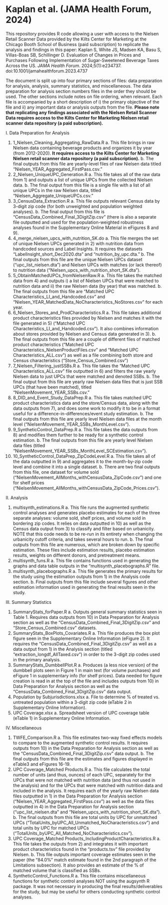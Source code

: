 # Kaplan et al. (JAMA Health Forum, 2024)
This repository provides R code allowing a user with access to the Nielsen Retail Scanner Data provided by the Kilts Center for Marketing at the Chicago Booth School of Business (paid subscription) to replicate the analysis and findings in this paper: 
Kaplan S, White JS, Madsen KA, Basu S, Villas-Boas SB, Schillinger D. Evaluation of Changes in Prices and Purchases Following Implementation of Sugar-Sweetened Beverage Taxes Across the US. *JAMA Health Forum*. 2024;5(1):e234737. doi:10.1001/jamahealthforum.2023.4737

The document is split up into four primary sections of files: data preparation for analysis, analysis, summary statistics, and miscellaneous. The data preparation for analysis section numbers files in the order they should be used. The other sections include notes on file ordering, when relevant. Each file is accompanied by a short description of i) the primary objective of the file and ii) any important data or analysis outputs from the file. **Please note that replicating any findings associated with the Nielsen Retail Scanner Data requires access to the Kilts Center for Marketing Nielsen retail scanner data repository (a paid subscription).**

I.	Data Preparation for Analysis

1.	1_Nielsen_Cleaning_Aggregating_RawData.R
   a.	This file brings in raw Nielsen data containing beverage products and organizes it by year (from 2012-2020). **It requires access to the Kilts Center for Marketing Nielsen retail scanner data repository (a paid subscription).**
   b.	The final outputs from this file are yearly-level files of raw Nielsen data titled “Nielsen_YEAR_Aggregated_FirstPass.csv.”
3.	2_Nielsen_UniqueUPC_Generation.R
  a.	This file takes all of the raw data from 1) and outputs a list of unique UPCs from the collected Nielsen data. 
  b.	The final output from this file is a single file with a list of all unique UPCs in the raw Nielsen data, titled “Nielsen_Aggregate_UniqueUPCs.csv.”
4.	3_CensusData_Extraction.R
  a.	This file outputs relevant Census data by 3-digit zip code (for both unweighted and population weighted analyses).
  b.	The final output from this file is “CensusData_Combined_Final_3DigitZip.csv” (there is also a separate file outputted and used for the population-weighted robustness analyses found in the Supplementary Online Material in eFigures 8 and 9).
5.	4_merge_nielsen_upcs_with_nutrition_SK.do
  a.	This file merges the set of unique Nielsen UPCs generated in 2) with nutrition data from handcoded sources and Label Insights. It requires the datasets “LabelInsight_short_Dec2020.dta” and “nutrition_by_upc.dta.”
  b.	The final outputs from this file are the unique Nielsen UPCs dataset (“upc_list_nielsen.dta”) and Nielsen UPCs with matches (or lack thereof) to nutrition data (“Nielsen_upcs_with_nutrition_short_SK.dta”).
6.	5_ObtainMatchedUPCs_fromNielsenRaw.R
  a.	This file takes the matched data from 4) and outputs i) a list of Nielsen UPCs that were matched to nutrition data and ii) the raw Nielsen data (by year) that was matched.
  b.	The final outputs from this file are “Matched UPC Characteristics_LI_and_Handcoded.csv” and “Nielsen_YEAR_MatchedData_NoCharacteristics_NoStores.csv” for each year.
7.	6_Nielsen_Stores_and_ProdCharacteristics.R
  a.	This file takes additional product characteristics files provided by Nielsen and matches it with the file generated in 5) (“Matched UPC Characteristics_LI_and_Handcoded.csv”). It also combines information about stores provided by Nielsen and Census data generated        in 3).
  b.	The final outputs from this file are a couple of different files of matched product characteristics (“Matched UPC Characteristics_NielsenProductFiles.csv” and “Matched UPC Characteristics_ALL.csv”) as well as a file combining both store and Census characteristics        (“Store_Census_Combined.csv”)
8.	7_Nielsen_Filtering_justSSBs.R
  a.	This file takes the “Matched UPC Characteristics_ALL.csv” file outputted in 6) and filters the raw yearly Nielsen data to just UPCs that were matched and denoted SSBs. 
  b.	The final output from this file are yearly raw Nielsen data files that is just SSB UPCs (that have been matched), titled “NielsenMovement_YEAR_SSBs.csv.”
9.	8_DID_and_Event_Study_DataPrep.R
  a.	This file takes matched UPC product characteristics data and the store/Census data, along with the data outputs from 7), and does some work to modify it to be in a format useful for a difference-in-differences/event study estimation.
  b.	The final outputs from this file are yearly level Nielsen data files at the month level (“NielsenMovement_YEAR_SSBs_MonthLevel.csv”).
10.	9_SyntheticControl_DataPrep.R
  a.	This file takes the data outputs from 8) and modifies them further to be ready for a synthetic control estimation. 
  b.	The final outputs from this file are yearly level Nielsen data files (titled “NielsenMovement_YEAR_SSBs_MonthLevel_SCEstimation.csv”).
11.	10_SyntheticControl_DataPrep_ZipCodeLevel.R
  a.	This file takes all of the data outputted in 9) and aggregates it to the month-by-zip code level and combine it into a single dataset. 
  b.	There are two final outputs from this file, one dataset for volume sold (“NielsenMovement_AllMonths_withCensusData_ZipCode.csv”) and one for shelf prices (“NielsenMovement_AllMonths_withCensusData_ZipCode_Prices.csv”).

II.	Analysis

1.	multisynth_estimations.R
  a.	This file runs the augmented synthetic control analyses and generates placebo estimates for each of the three separate analyses: volume sold, shelf prices, and volume sold in bordering zip codes. It relies on data outputted in 10) as well as the Census data output       from 3) to classify and filter based on urbanicity. NOTE that this code needs to be re-run in its entirety when changing the urbanicity cutoff criteria, and takes several hours to run.
  b.	The final outputs from this file are numerous, which are broken down by specific estimation. These files include estimation results, placebo estimation results, weights on different donors, and pretreatment means. 
2.	multisynth_funs.R
  a.	This file contains functions used in generating the graphs and data table outputs in the “multisynth_placebographs.R” file.
3.	multisynth_placebographs.R
  a.	This file generates the primary results for the study using the estimation outputs from 1) in the Analysis code section.
  b.	Final outputs from this file include several figures and other estimation information used in generating the final results seen in the study.

III.	Summary Statistics

1.	SummaryStats_forPaper.R
  a.	Outputs general summary statistics seen in Table 1. Requires data outputs from 10) in Data Preparation for Analysis section as well as the “CensusData_Combined_Final_3DigitZip.csv” and “Store_Census_Combined.csv" datasets.
2.	SummaryStats_BoxPlots_Covariates.R
  a.	This file produces the box plot figure seen in the Supplementary Online Information (eFigure 2). It requires the “CensusData_Combined_Final_3DigitZip.csv” as well as a data output from 1) in the Analysis section (titled “extraction_longdf_AllTaxed.csv”) in order         to the 3-digit zip codes used in the primary analysis.
3.	SummaryStats_DumbbellPlot.R
  a.	Produces (a less nice version) of the dumbbell plots seen in Figure 1 in main text (for volume purchases) and eFigure 1 in supplementary info (for shelf prices). Data needed for figure creation is read in at the top of the file and includes outputs from 10) in           Data Preparation for Analysis section as well as the “CensusData_Combined_Final_3DigitZip.csv” data output.
4.	Population by Subjurisdictions.xlsx
  a.	File to determine % of treated vs. untreated population within a 3-digit zip code (eTable 2 in Supplementary Online Information).
5.	UPC Coverage.xlsx
  a.	Spreadsheet version of UPC coverage table (eTable 1) in Supplementary Online Information.

IV.	Miscellaneous

1.	TWFE_Comparison.R
  a.	This file estimates two-way fixed effects models to compare to the augmented synthetic control results. It requires outputs from 10) in the Data Preparation for Analysis section as well as the “CensusData_Combined_Final_3DigitZip.csv” data output.
  b.	The final outputs from this file are the estimates and figures displayed in eTable3 and eFigures 16-19.
2.	UPC Coverage_Matched Products.R
  a.	This file calculates the total number of units (and thus, ounces) of each UPC, separately for the UPCs that were not matched with nutrition data (and thus not used in the analysis) and for the UPCs that were matched with nutrition data and included in the                analysis. It requires each of the yearly raw Nielsen data files outputted in 1) in the Data Preparation for Analysis section (“Nielsen_YEAR_Aggregated_FirstPass.csv”) as well as the data files outputted in 4) in the Data Preparation for Analysis section                  (“upc_list_nielsen.dta” and “Nielsen_upcs_with_nutrition_short_SK.dta”).
  b.	The final outputs from this file are total units by UPC for unmatched UPCs (“TotalUnits_byUPC_All_Unmatched_NoCharacteristics.csv”) and total units by UPC for matched UPCs (“TotalUnits_byUPC_All_Matched_NoCharacteristics.csv”).
3.	UPC Coverage_Matched Products_IncludingProductCharacteristics.R
  a.	This file takes the outputs from 2) and integrates it with important product characteristics found in the “products.tsv” file provided by Nielsen.
  b.	This file outputs important coverage estimates seen in the paper (the “84.0%” match estimate found in the 2nd paragraph of the Limitations subsection). It also provides an estimate of the % of matched volume that is classified as SSBs.
4.	SyntheticControl_Functions.R
  a.	This file contains miscellaneous functions for synthetic control analyses NOT using the augsynth R package. It was not necessary in producing the final results/deliverables for the study, but may be useful for others conducting synthetic control analyses.

